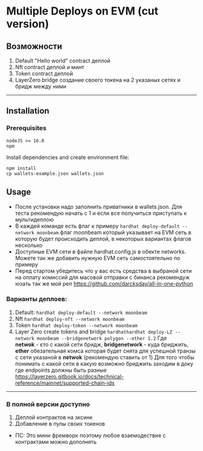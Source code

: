 # Multiple Deploys on EVM (cut version)

## Возможности

1. Default "Hello world" contract деплой
2. Nft contract деплой и минт
3. Token contract деплой
4. LayerZero bridge создание своего токена на 2 указаных сетях и бридж между ними

---

## Installation

### Prerequisites

```
nodeJS >= 16.0
npm
```

Install dependencies and create environment file:

```
npm install
cp wallets-example.json wallets.json
```

## Usage

- После установки надо заполнить приватники в wallets.json. Для теста рекомендую начать с 1 и если все получиться приступать к мультидеплою
- В каждей команде есть флаг к примеру ``` hardhat deploy-default --network moonbeam ``` флаг moonbeam который указывает на EVM сеть в
  которую будет происходить деплой, в некоторых вариантах флагов несколько
- Доступные EVM сети в файле hardhat.config.js в обекте networks. Можете так же добавить нужную EVM сеть самостоятельно по примеру
- Перед стартом убедитесь что у вас есть средства в выбраной сети на оплату комиссий для масовой отправки с бинанса рекомендуж юзать так же
  мой реп https://github.com/darcksday/all-in-one-python

### Варианты деплоев:

1. Default: ``` hardhat deploy-default --network moonbeam ```
2. Nft ``` hardhat deploy-nft --network moonbeam ```
3. Token  ``` hardhat deploy-token --network moonbeam ```
4. Layer Zero create tokens and bridge  ```hardhathardhat deploy-LZ --network moonbeam --bridgenetwork polygon --ether 1.2``` Где  
   **netwok** - єто с какой сети бридж, **bridgenetwork** - куда бриджить, **ether** обезательная комса которая будет снята для успешной
   транзы с
   сети указаной в **netwok** (рекомендую ставить от 1)
   Для того чтобы понимать с какой сети в какую возможно бриджить заходим в доку где endpoints должны быть
   разные https://layerzero.gitbook.io/docs/technical-reference/mainnet/supported-chain-ids

---

### В полной версии доступно

1. Деплой контрактов на зксинк
2. Добавление в пулы своих токенов

- ПС: Это мини фремворк поэтому любое взаемодествие с контрактами можно дополнять